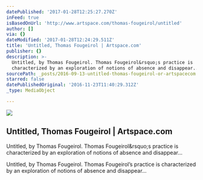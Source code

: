 ```yaml
---
datePublished: '2017-01-28T12:25:27.270Z'
inFeed: true
isBasedOnUrl: 'http://www.artspace.com/thomas-fougeirol/untitled'
author: []
via: {}
dateModified: '2017-01-28T12:24:29.511Z'
title: 'Untitled, Thomas Fougeirol | Artspace.com'
publisher: {}
description: >-
  Untitled, by Thomas Fougeirol. Thomas Fougeirol&rsquo;s practice is
  characterized by an exploration of notions of absence and disappear...
sourcePath: _posts/2016-09-13-untitled-thomas-fougeirol-or-artspacecom.md
starred: false
datePublishedOriginal: '2016-11-23T11:40:29.312Z'
_type: MediaObject

---
```

<article style=""><img src="https://imgflo.herokuapp.com/graph/2b2431f8e7ba7b0/6bb036f24c019d568993eb9ab2ac80c3/noop.jpg?input=http%3A%2F%2Fd5wt70d4gnm1t.cloudfront.net%2Fmedia%2Fa-s%2Fartworks%2Fthomas-fougeirol%2F27348-703459783152%2Fthomas-fougeirol-untitled-320x240.jpg" /><h1>Untitled, Thomas Fougeirol | Artspace.com</h1><p>Untitled, by Thomas Fougeirol. Thomas Fougeirol&amp;rsquo;s practice is characterized by an exploration of notions of absence and disappear...</p></article>

Untitled, by Thomas Fougeirol. Thomas Fougeirol&rsquo;s practice is characterized by an exploration of notions of absence and disappear...
